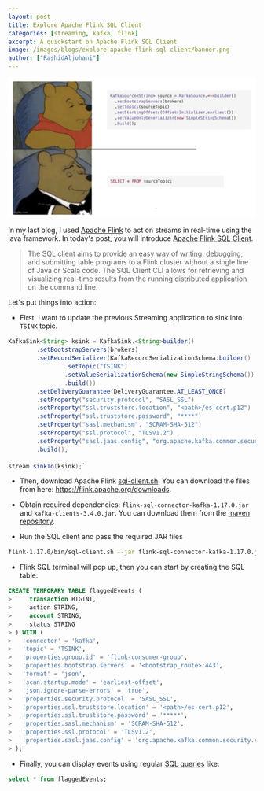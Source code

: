 ```yaml
---
layout: post
title: Explore Apache Flink SQL Client
categories: [streaming, kafka, flink]
excerpt: A quickstart on Apache Flink SQL Client
image: /images/blogs/explore-apache-flink-sql-client/banner.png
author: ["RashidAljohani"]
---
```



![](/images/blogs/explore-apache-flink-sql-client/banner.png)


In my last blog, I used [Apache Flink](https://nightlies.apache.org/flink/flink-docs-release-1.17/docs/concepts/overview/) to act on streams in real-time using the java framework. In today's post, you will introduce [Apache Flink SQL Client](https://nightlies.apache.org/flink/flink-docs-master/docs/dev/table/sqlclient/).

>The SQL client aims to provide an easy way of writing, debugging, and submitting table programs to a Flink cluster without a single line of Java or Scala code. The SQL Client CLI allows for retrieving and visualizing real-time results from the running distributed application on the command line.

Let's put things into action:

* First, I want to update the previous Streaming application to sink into `TSINK` topic.

```java
KafkaSink<String> ksink = KafkaSink.<String>builder()
        .setBootstrapServers(brokers)
        .setRecordSerializer(KafkaRecordSerializationSchema.builder()
                .setTopic("TSINK")
                .setValueSerializationSchema(new SimpleStringSchema())
                .build())
        .setDeliveryGuarantee(DeliveryGuarantee.AT_LEAST_ONCE)
        .setProperty("security.protocol", "SASL_SSL")
        .setProperty("ssl.truststore.location", "<path>/es-cert.p12")
        .setProperty("ssl.truststore.password", "****")
        .setProperty("sasl.mechanism", "SCRAM-SHA-512")
        .setProperty("ssl.protocol", "TLSv1.2")
        .setProperty("sasl.jaas.config", "org.apache.kafka.common.security.scram.ScramLoginModule required username=\"*****\" password=\"*****")\";")
        .build();

stream.sinkTo(ksink);`
```



* Then, download Apache Flink [sql-client.sh](https://github.com/apache/flink/blob/master/flink-table/flink-sql-client/bin/sql-client.sh). You can download the files from here: https://flink.apache.org/downloads.

* Obtain required dependencies: `flink-sql-connector-kafka-1.17.0.jar` and `kafka-clients-3.4.0.jar`. You can download them from the [maven repository](https://search.maven.org/).

* Run the SQL client and pass the required JAR files

```bash
flink-1.17.0/bin/sql-client.sh --jar flink-sql-connector-kafka-1.17.0.jar --jar kafka-clients-3.4.0.jar
```

* Flink SQL terminal will pop up, then you can start by creating the SQL table:

```SQL
CREATE TEMPORARY TABLE flaggedEvents (
>     transaction BIGINT,
>     action STRING,
>     account STRING,
>     status STRING
> ) WITH (
>   'connector' = 'kafka',
>   'topic' = 'TSINK',
>   'properties.group.id' = 'flink-consumer-group',
>   'properties.bootstrap.servers' = '<bootstrap_route>:443',
>   'format' = 'json',
>   'scan.startup.mode' = 'earliest-offset',
>   'json.ignore-parse-errors' = 'true',
>   'properties.security.protocol' = 'SASL_SSL',
>   'properties.ssl.truststore.location' = '<path>/es-cert.p12',
>   'properties.ssl.truststore.password' = '*****',
>   'properties.sasl.mechanism' = 'SCRAM-SHA-512',
>   'properties.ssl.protocol' = 'TLSv1.2',
>   'properties.sasl.jaas.config' = 'org.apache.kafka.common.security.scram.ScramLoginModule required username="*****," password="*****";'
> );

```

* Finally, you can display events using regular [SQL queries](https://www.geeksforgeeks.org/sql-concepts-and-queries/) like:

```SQL
select * from flaggedEvents;
```
